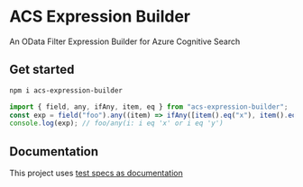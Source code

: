 # ACS Expression Builder

An OData Filter Expression Builder for Azure Cognitive Search

## Get started

```bash
npm i acs-expression-builder
```

```javascript
import { field, any, ifAny, item, eq } from "acs-expression-builder";
const exp = field("foo").any((item) => ifAny([item().eq("x"), item().eq("y")]));
console.log(exp); // foo/any(i: i eq 'x' or i eq 'y')
```

## Documentation

This project uses [test specs as documentation](./src/__tests__/filter-expression-builder.spec.ts)
